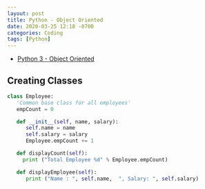 ```yaml
---
layout: post
title: Python - Object Oriented
date: 2020-03-25 12:18 -0700
categories: Coding
tags: [Python]
---
```


- [Python 3 - Object Oriented](https://www.tutorialspoint.com/python3/python_classes_objects.htm)

## Creating Classes
```python
class Employee:
   'Common base class for all employees'
   empCount = 0

   def __init__(self, name, salary):
      self.name = name
      self.salary = salary
      Employee.empCount += 1

   def displayCount(self):
     print ("Total Employee %d" % Employee.empCount)

   def displayEmployee(self):
      print ("Name : ", self.name,  ", Salary: ", self.salary)
```
